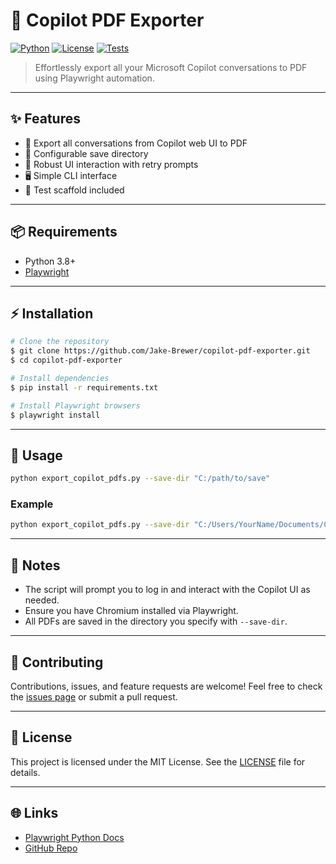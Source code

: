 # 🚀 Copilot PDF Exporter

[![Python](https://img.shields.io/badge/python-3.8%2B-blue?logo=python)](https://www.python.org/)
[![License](https://img.shields.io/badge/license-MIT-green)](LICENSE)
[![Tests](https://github.com/Jake-Brewer/copilot-pdf-exporter/actions/workflows/python-app.yml/badge.svg)](https://github.com/Jake-Brewer/copilot-pdf-exporter/actions)

> Effortlessly export all your Microsoft Copilot conversations to PDF using Playwright automation.

---

## ✨ Features

- 📄 Export all conversations from Copilot web UI to PDF
- 💾 Configurable save directory
- 🔄 Robust UI interaction with retry prompts
- 🖥️ Simple CLI interface
- 🧪 Test scaffold included

---

## 📦 Requirements

- Python 3.8+
- [Playwright](https://playwright.dev/python/)

---

## ⚡ Installation

```sh
# Clone the repository
$ git clone https://github.com/Jake-Brewer/copilot-pdf-exporter.git
$ cd copilot-pdf-exporter

# Install dependencies
$ pip install -r requirements.txt

# Install Playwright browsers
$ playwright install
```

---

## 🚀 Usage

```sh
python export_copilot_pdfs.py --save-dir "C:/path/to/save"
```

### Example

```sh
python export_copilot_pdfs.py --save-dir "C:/Users/YourName/Documents/CopilotPDFs"
```

---

## 📝 Notes

- The script will prompt you to log in and interact with the Copilot UI as needed.
- Ensure you have Chromium installed via Playwright.
- All PDFs are saved in the directory you specify with `--save-dir`.

---

## 🤝 Contributing

Contributions, issues, and feature requests are welcome! Feel free to check the [issues page](https://github.com/Jake-Brewer/copilot-pdf-exporter/issues) or submit a pull request.

---

## 📄 License

This project is licensed under the MIT License. See the [LICENSE](LICENSE) file for details.

---

## 🌐 Links

- [Playwright Python Docs](https://playwright.dev/python/)
- [GitHub Repo](https://github.com/Jake-Brewer/copilot-pdf-exporter)
